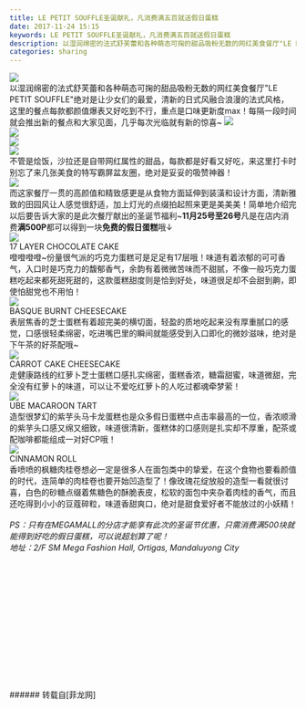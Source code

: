 ```yaml
---
title: LE PETIT SOUFFLE圣诞献礼，凡消费满五百就送假日蛋糕
date: 2017-11-24 15:15
keywords: LE PETIT SOUFFLE圣诞献礼，凡消费满五百就送假日蛋糕
description: 以湿润绵密的法式舒芙蕾和各种萌态可掬的甜品吸粉无数的网红美食餐厅"LE PETIT SOUFFLE"绝对是让少女们的最爱，清新的日式风融合浪漫的法式风格，这里的餐点每款都颜值爆表又好吃到不行，重点是口味更新度max！每隔一段时间就会推出新的餐点和大家见面，几乎每次光临就有新的惊喜~不管是烩饭，沙拉还是自带网红属性的甜品，每款都是好看又好吃，来这里打卡时别忘了来几张美食的特写霸屏盆友圈，绝对是妥妥的吸赞神器！而这家餐厅一贯的高颜值和精致感更是从食物方面延伸到装潢和设计方面，清新雅致的田园风让人感觉很舒适，加上灯光的点缀拍起照来更是美美美！简单地介绍完以后要告诉大家的是此次餐厅献出的圣诞节福利~11月25号至26号凡是在店内消费满500P都可以得到一块免费的假日蛋糕哦↓17 LAYER CHOCOLATE CAKE噔噔噔噔~份量很气派的巧克力蛋糕可是足足有17层哦！味道有着浓郁的可可香气，入口时是巧克力的馥郁香气，余韵有着微微苦味而不甜腻，不像一般巧克力蛋糕吃起来都死甜死甜的，这款蛋糕甜度则是恰到好处，味道很足却不会甜到齁，即使怕甜党也不用怕！BASQUE BURNT CHEESECAKE表层焦香的芝士蛋糕有着超完美的横切面，轻盈的质地吃起来没有厚重腻口的感觉，口感很轻柔绵密，吃进嘴巴里的瞬间就能感受到入口即化的微妙滋味，绝对是下午茶的好茶配哦~CARROT CAKE CHEESECAKE走健康路线的红萝卜芝士蛋糕口感扎实绵密，蛋糕香浓，糖霜甜蜜，味道微甜，完全没有红萝卜的味道，可以让不爱吃红萝卜的人吃过都魂牵梦萦！UBE MACAROON TART造型很梦幻的紫芋头马卡龙蛋糕也是众多假日蛋糕中点击率最高的一位，香浓顺滑的紫芋头口感又绵又细致，味道很清新，蛋糕体的口感则是扎实却不厚重，配茶或配咖啡都能组成一对好CP哦！CINNAMON ROLL香喷喷的枫糖肉桂卷想必一定是很多人在面包类中的挚爱，在这个食物也要看颜值的时代，连简单的肉桂卷也要开始凹造型了！像玫瑰花绽放般的造型一看就很讨喜，白色的砂糖点缀着焦糖色的酥脆表皮，松软的面包中夹杂着肉桂的香气，而且还吃得到小小的豆蔻碎粒，味道香甜爽口，绝对是甜食爱好者不能放过的小妖精！PS：只有在MEGAMALL的分店才能享有此次的圣诞节优惠，只需消费满500块就能得到好吃的假日蛋糕，可以说超划算了呢！地址：2/F SM Mega Fashion Hall, Ortigas, Mandaluyong City
categories: sharing
---
```

<td class="t_f" id="postmessage_995029">


<img aid="685511" data-cf-modified-62c4325165b0cc159cf9ae6c-="" file="data/attachment/forum/201711/24/144202v7f4i1o9i59ozdz4.jpg.thumb.jpg" id="aimg_685511" inpost="1" onclick="" onmouseover="" src="http://www.flw.ph/data/attachment/forum/201711/24/144202v7f4i1o9i59ozdz4.jpg" style="cursor:pointer" zoomfile="data/attachment/forum/201711/24/144202v7f4i1o9i59ozdz4.jpg"/>


<br/>
以湿润绵密的法式舒芙蕾和各种萌态可掬的甜品吸粉无数的网红美食餐厅"LE PETIT SOUFFLE"绝对是让少女们的最爱，清新的日式风融合浪漫的法式风格，这里的餐点每款都颜值爆表又好吃到不行，重点是口味更新度max！每隔一段时间就会推出新的餐点和大家见面，几乎每次光临就有新的惊喜~

<img aid="685510" data-cf-modified-62c4325165b0cc159cf9ae6c-="" file="data/attachment/forum/201711/24/144126bx7nn5l5pnllo7oz.jpg.thumb.jpg" id="aimg_685510" inpost="1" onclick="" onmouseover="" src="http://www.flw.ph/data/attachment/forum/201711/24/144126bx7nn5l5pnllo7oz.jpg" style="cursor:pointer" zoomfile="data/attachment/forum/201711/24/144126bx7nn5l5pnllo7oz.jpg"/>


<br/>

<img aid="685506" data-cf-modified-62c4325165b0cc159cf9ae6c-="" file="data/attachment/forum/201711/24/144057ra29dd8twtglully.jpg.thumb.jpg" id="aimg_685506" inpost="1" onclick="" onmouseover="" src="http://www.flw.ph/data/attachment/forum/201711/24/144057ra29dd8twtglully.jpg" style="cursor:pointer" zoomfile="data/attachment/forum/201711/24/144057ra29dd8twtglully.jpg"/>


<br/>

<img aid="685505" data-cf-modified-62c4325165b0cc159cf9ae6c-="" file="data/attachment/forum/201711/24/144048fbekmkrbf7vmbe70.jpg.thumb.jpg" id="aimg_685505" inpost="1" onclick="" onmouseover="" src="http://www.flw.ph/data/attachment/forum/201711/24/144048fbekmkrbf7vmbe70.jpg" style="cursor:pointer" zoomfile="data/attachment/forum/201711/24/144048fbekmkrbf7vmbe70.jpg"/>


<br/>

<img aid="685509" data-cf-modified-62c4325165b0cc159cf9ae6c-="" file="data/attachment/forum/201711/24/144118efr1sni311ww931v.jpg.thumb.jpg" id="aimg_685509" inpost="1" onclick="" onmouseover="" src="http://www.flw.ph/data/attachment/forum/201711/24/144118efr1sni311ww931v.jpg" style="cursor:pointer" zoomfile="data/attachment/forum/201711/24/144118efr1sni311ww931v.jpg"/>


<br/>
不管是烩饭，沙拉还是自带网红属性的甜品，每款都是好看又好吃，来这里打卡时别忘了来几张美食的特写霸屏盆友圈，绝对是妥妥的吸赞神器！<br/>

<img aid="685508" data-cf-modified-62c4325165b0cc159cf9ae6c-="" file="data/attachment/forum/201711/24/144106u42yxxo2c0x3y3yz.jpg.thumb.jpg" id="aimg_685508" inpost="1" onclick="" onmouseover="" src="http://www.flw.ph/data/attachment/forum/201711/24/144106u42yxxo2c0x3y3yz.jpg" style="cursor:pointer" zoomfile="data/attachment/forum/201711/24/144106u42yxxo2c0x3y3yz.jpg"/>


<br/>
而这家餐厅一贯的高颜值和精致感更是从食物方面延伸到装潢和设计方面，清新雅致的田园风让人感觉很舒适，加上灯光的点缀拍起照来更是美美美！简单地介绍完以后要告诉大家的是此次餐厅献出的圣诞节福利~<strong>11月25号至26号</strong>凡是在店内消费<strong>满500P</strong>都可以得到一块<strong>免费的假日蛋糕</strong>哦↓<br/>

<img aid="685463" data-cf-modified-62c4325165b0cc159cf9ae6c-="" file="data/attachment/forum/201711/24/143304byhuuuuhghnwu02u.jpg.thumb.jpg" id="aimg_685463" inpost="1" onclick="" onmouseover="" src="http://www.flw.ph/data/attachment/forum/201711/24/143304byhuuuuhghnwu02u.jpg" style="cursor:pointer" zoomfile="data/attachment/forum/201711/24/143304byhuuuuhghnwu02u.jpg"/>


<br/>
17 LAYER CHOCOLATE CAKE<br/>
噔噔噔噔~份量很气派的巧克力蛋糕可是足足有17层哦！味道有着浓郁的可可香气，入口时是巧克力的馥郁香气，余韵有着微微苦味而不甜腻，不像一般巧克力蛋糕吃起来都死甜死甜的，这款蛋糕甜度则是恰到好处，味道很足却不会甜到齁，即使怕甜党也不用怕！<br/>

<img aid="685459" data-cf-modified-62c4325165b0cc159cf9ae6c-="" file="data/attachment/forum/201711/24/143227mqk1mxzr06zd5md1.jpg.thumb.jpg" id="aimg_685459" inpost="1" onclick="" onmouseover="" src="http://www.flw.ph/data/attachment/forum/201711/24/143227mqk1mxzr06zd5md1.jpg" style="cursor:pointer" zoomfile="data/attachment/forum/201711/24/143227mqk1mxzr06zd5md1.jpg"/>


<br/>
BASQUE BURNT CHEESECAKE<br/>
表层焦香的芝士蛋糕有着超完美的横切面，轻盈的质地吃起来没有厚重腻口的感觉，口感很轻柔绵密，吃进嘴巴里的瞬间就能感受到入口即化的微妙滋味，绝对是下午茶的好茶配哦~<br/>

<img aid="685461" data-cf-modified-62c4325165b0cc159cf9ae6c-="" file="data/attachment/forum/201711/24/143245sqqisqgqifiiqoie.jpg.thumb.jpg" id="aimg_685461" inpost="1" onclick="" onmouseover="" src="http://www.flw.ph/data/attachment/forum/201711/24/143245sqqisqgqifiiqoie.jpg" style="cursor:pointer" zoomfile="data/attachment/forum/201711/24/143245sqqisqgqifiiqoie.jpg"/>


<br/>
CARROT CAKE CHEESECAKE<br/>
走健康路线的红萝卜芝士蛋糕口感扎实绵密，蛋糕香浓，糖霜甜蜜，味道微甜，完全没有红萝卜的味道，可以让不爱吃红萝卜的人吃过都魂牵梦萦！<br/>

<img aid="685460" data-cf-modified-62c4325165b0cc159cf9ae6c-="" file="data/attachment/forum/201711/24/143237bmdzt778trm5hsuw.jpg.thumb.jpg" id="aimg_685460" inpost="1" onclick="" onmouseover="" src="http://www.flw.ph/data/attachment/forum/201711/24/143237bmdzt778trm5hsuw.jpg" style="cursor:pointer" zoomfile="data/attachment/forum/201711/24/143237bmdzt778trm5hsuw.jpg"/>


<br/>
UBE MACAROON TART<br/>
造型很梦幻的紫芋头马卡龙蛋糕也是众多假日蛋糕中点击率最高的一位，香浓顺滑的紫芋头口感又绵又细致，味道很清新，蛋糕体的口感则是扎实却不厚重，配茶或配咖啡都能组成一对好CP哦！<br/>

<img aid="685462" data-cf-modified-62c4325165b0cc159cf9ae6c-="" file="data/attachment/forum/201711/24/143254ertzazl44gsgybzu.jpg.thumb.jpg" id="aimg_685462" inpost="1" onclick="" onmouseover="" src="http://www.flw.ph/data/attachment/forum/201711/24/143254ertzazl44gsgybzu.jpg" style="cursor:pointer" zoomfile="data/attachment/forum/201711/24/143254ertzazl44gsgybzu.jpg"/>


<br/>
CINNAMON ROLL<br/>
香喷喷的枫糖肉桂卷想必一定是很多人在面包类中的挚爱，在这个食物也要看颜值的时代，连简单的肉桂卷也要开始凹造型了！像玫瑰花绽放般的造型一看就很讨喜，白色的砂糖点缀着焦糖色的酥脆表皮，松软的面包中夹杂着肉桂的香气，而且还吃得到小小的豆蔻碎粒，味道香甜爽口，绝对是甜食爱好者不能放过的小妖精！<br/>
<br/>
<i>PS：只有在MEGAMALL的分店才能享有此次的圣诞节优惠，只需消费满500块就能得到好吃的假日蛋糕，可以说超划算了呢！</i><br/>
<i>地址：2/F SM Mega Fashion Hall, Ortigas, Mandaluyong City</i><br/>
<br/>
<br/>
<br/>
<br/>
<br/>
<br/>
<br/>
<br/>
<br/>
<br/>
<br/>
<br/>
<br/>
<br/>
</td>
###### 转载自[菲龙网]